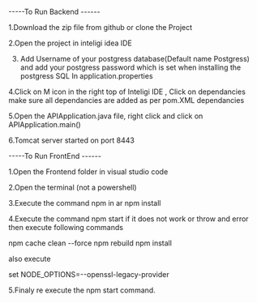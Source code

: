 -----To Run Backend ------

1.Download the zip file from github or clone the Project 


2.Open the project in inteligi idea IDE 


3. Add Username of your postgress database(Default name Postgress)
 and add your postgress password which is set when installing the postgress SQL
 In application.properties

4.Click on M icon in the right top of Inteligi IDE , Click on dependancies 
make sure all dependancies are added as per pom.XML dependancies

5.Open the APIApplication.java file, right click and click on APIApplication.main()

6.Tomcat server started on port 8443 


-----To Run FrontEnd ------

1.Open the Frontend folder in visual studio code


2.Open the terminal (not a powershell)

3.Execute the command npm in ar npm install

4.Execute the command npm start if it does not work or throw and error then 
execute following commands

npm cache clean --force
npm rebuild
npm install

also execute 

set NODE_OPTIONS=--openssl-legacy-provider


5.Finaly re execute the npm start command.











